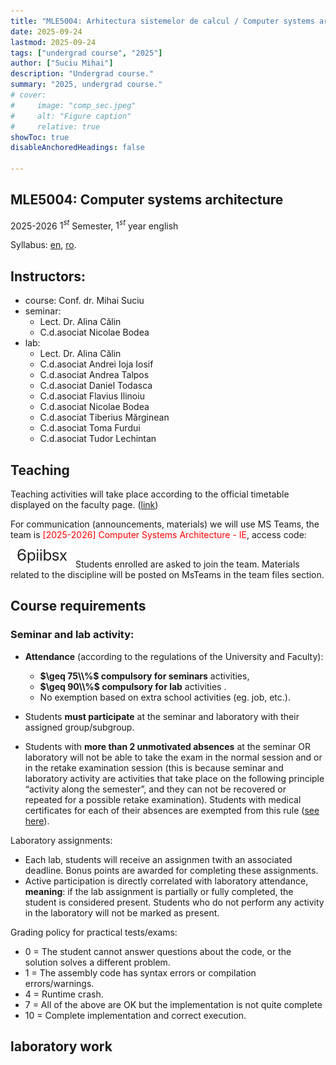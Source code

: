```yaml
---
title: "MLE5004: Arhitectura sistemelor de calcul / Computer systems architecture" 
date: 2025-09-24
lastmod: 2025-09-24
tags: ["undergrad course", "2025"]
author: ["Suciu Mihai"]
description: "Undergrad course." 
summary: "2025, undergrad course." 
# cover:
#     image: "comp_sec.jpeg"
#     alt: "Figure caption"
#     relative: true
showToc: true
disableAnchoredHeadings: false

---
```


## MLE5004: Computer systems architecture

2025-2026 $1^{st}$ Semester, $1^{st}$ year english

Syllabus: [en](https://www.cs.ubbcluj.ro/files/curricula/2025/syllabus/IE_sem1_MLE5004_en_mihai-suciu_2025_9973.pdf), [ro](https://www.cs.ubbcluj.ro/files/curricula/2025/syllabus/IE_sem1_MLE5004_ro_mihai-suciu_2025_9973.pdf).

## Instructors:

- course: Conf. dr. Mihai Suciu
- seminar:
	- Lect. Dr. Alina Călin
	- C.d.asociat Nicolae Bodea
- lab:
	- Lect. Dr. Alina Călin
	- C.d.asociat Andrei Ioja Iosif
	- C.d.asociat Andrea Talpos
	- C.d.asociat Daniel Todasca
	- C.d.asociat Flavius Ilinoiu
	- C.d.asociat Nicolae Bodea
	- C.d.asociat Tiberius Mărginean
	- C.d.asociat Toma Furdui
	- C.d.asociat Tudor Lechintan
	
	
	
## Teaching	
	
Teaching activities will take place according to the official timetable displayed on the faculty page. ([link](https://www.cs.ubbcluj.ro/files/orar/2025-1/disc/MLE5004.html))

For communication (announcements, materials) we will use MS Teams, the team is <font color='red'>[2025-2026] Computer Systems Architecture - IE</font>, access code:
<img src="mle5004.png" alt="drawing" width="100"/>
Students enrolled are asked to join the team. Materials related to the discipline will be posted on MsTeams in the team files section.  


## Course requirements

### Seminar and lab activity:
- __Attendance__ (according to the regulations of the University and Faculty): 
	- __$\geq 75\\%$ compulsory for seminars__ activities, 
	- __$\geq 90\\%$ compulsory for lab__ activities . 
	- No exemption based on extra school activities (eg. job, etc.).

- Students __must participate__ at the seminar and laboratory with their assigned group/subgroup.

- Students with __more than 2 unmotivated absences__ at the seminar OR laboratory will not be able to take the exam in the normal session and or in the retake examination session (this is because seminar and laboratory activity are activities that take place on the following principle “activity along the semester”, and they can not be recovered or repeated for a possible retake examination). Students with medical certificates for each of their absences are exempted from this rule ([see here](https://www.cs.ubbcluj.ro/hotarare-privind-motivarea-absentelor-studentilor-nivel-licenta/)).

Laboratory assignments:
-  Each lab, students will receive an assignmen twith an associated deadline. Bonus points are awarded for completing these assignments.
- Active participation is directly correlated with laboratory attendance, __meaning__: if the lab assignment is partially or fully completed, the student is considered present. Students who do not perform any activity in the laboratory will not be marked as present.

Grading policy for practical tests/exams:
- 0 = The student cannot answer questions about the code, or the solution solves a different problem.
- 1 = The assembly code has syntax errors or compilation errors/warnings.
- 4 = Runtime crash.
- 7 = All of the above are OK but the implementation is not quite complete
- 10 = Complete implementation and correct execution.

## laboratory work

<!-- [lab_01](lab_01) -->



